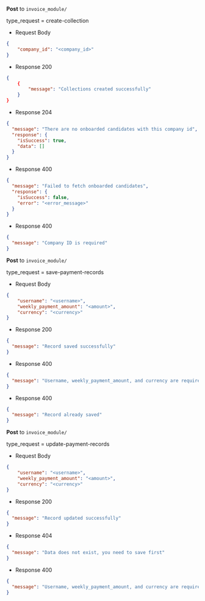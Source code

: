 
**Post** to `invoice_module/`

type_request = create-collection

- Request Body

```json
{
    "company_id": "<company_id>"
}
```
- Response 200

```json
{
    {
        "message": "Collections created successfully"
    }
}
```
- Response 204

```json
{
  "message": "There are no onboarded candidates with this company id",
  "response": {
    "isSuccess": true,
    "data": []
  }
}
```
- Response 400

```json
{
  "message": "Failed to fetch onboarded candidates",
  "response": {
    "isSuccess": false,
    "error": "<error_message>"
  }
}
```
- Response 400

```json
{
  "message": "Company ID is required"
}
```



**Post** to `invoice_module/`

type_request = save-payment-records

- Request Body

```json
{
    "username": "<username>",
    "weekly_payment_amount": "<amount>",
    "currency": "<currency>"
}
```
- Response 200

```json
{
  "message": "Record saved successfully"
}
```
- Response 400

```json
{
  "message": "Username, weekly_payment_amount, and currency are required"
}
```

- Response 400

```json
{
  "message": "Record already saved"
}
```


**Post** to `invoice_module/`

type_request = update-payment-records

- Request Body

```json
{
    "username": "<username>",
    "weekly_payment_amount": "<amount>",
    "currency": "<currency>"
}
```

- Response 200

```json
{
  "message": "Record updated successfully"
}
```

- Response 404

```json
{
  "message": "Data does not exist, you need to save first"
}
```

- Response 400

```json
{
  "message": "Username, weekly_payment_amount, and currency are required"
}
```




